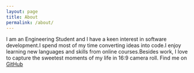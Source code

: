 ```yaml
---
layout: page
title: About
permalink: /about/
---
```


I am an Engineering Student and I have a keen interest in software development.I spend most of my time converting ideas into code.I enjoy learning new languages and skills from online courses.Besides work, I love to capture the sweetest moments of my life in 16:9 camera roll.
Find me on [GitHub](https://github.com/piyush97) 